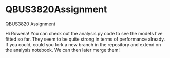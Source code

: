 # QBUS3820Assignment
QBUS3820 Assignment

Hi Rowena!
You can check out the analysis.py code to see the models I've fitted so far. They seem to be quite strong in terms of performance already.
If you could, could you fork a new branch in the repository and extend on the analysis notebook. We can then later merge them!
